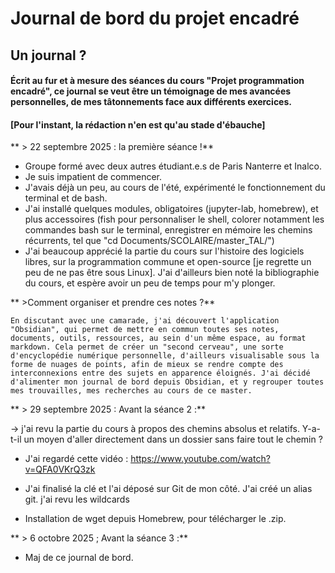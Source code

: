 # Journal de bord du projet encadré

## Un journal ?
#### Écrit au fur et à mesure des séances du cours "Projet programmation encadré", ce journal se veut être un témoignage de mes avancées personnelles, de mes tâtonnements face aux différents exercices.

#### [Pour l'instant, la rédaction n'en est qu'au stade d'ébauche]

** > 22 septembre 2025 : la première séance !**

- Groupe formé avec deux autres étudiant.e.s de Paris Nanterre et Inalco.
- Je suis impatient de commencer.
- J'avais déjà un peu, au cours de l'été, expérimenté le fonctionnement du terminal et de bash.
- J'ai installé quelques modules, obligatoires (jupyter-lab, homebrew), et plus accessoires (fish pour personnaliser le shell, colorer notamment les commandes bash sur le terminal, enregistrer en mémoire les chemins récurrents, tel que "cd Documents/SCOLAIRE/master_TAL/")
- J'ai beaucoup apprécié la partie du cours sur l'histoire des logiciels libres, sur la programmation commune et open-source [je regrette un peu de ne pas être sous Linux]. J'ai d'ailleurs bien noté la bibliographie du cours, et espère avoir un peu de temps pour m'y plonger. 


 ** >Comment organiser et prendre ces notes ?**

    En discutant avec une camarade, j'ai découvert l'application "Obsidian", qui permet de mettre en commun toutes ses notes, documents, outils, ressources, au sein d'un même espace, au format markdown. Cela permet de créer un "second cerveau", une sorte d'encyclopédie numérique personnelle, d'ailleurs visualisable sous la forme de nuages de points, afin de mieux se rendre compte des interconnexions entre des sujets en apparence éloignés. J'ai décidé d'alimenter mon journal de bord depuis Obsidian, et y regrouper toutes mes trouvailles, mes recherches au cours de ce master. 

** > 29 septembre 2025 : Avant la séance 2 :** 

-> j'ai revu la partie du cours à propos des chemins absolus et relatifs. Y-a-t-il un moyen d'aller directement dans un dossier sans faire tout le chemin ? 

- J'ai regardé cette vidéo : https://www.youtube.com/watch?v=QFA0VKrQ3zk

- J'ai finalisé la clé et l'ai déposé sur Git de mon côté. J'ai créé un alias git. 
j'ai revu les wildcards

- Installation de wget depuis Homebrew, pour télécharger le .zip.

** > 6 octobre 2025 ; Avant la séance 3 :**

- Maj de ce journal de bord. 